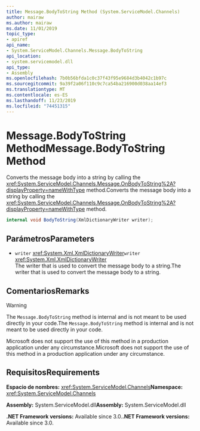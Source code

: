 ```yaml
---
title: Message.BodyToString Method (System.ServiceModel.Channels)
author: mairaw
ms.author: mairaw
ms.date: 11/01/2019
topic_type:
- apiref
api_name:
- System.ServiceModel.Channels.Message.BodyToString
api_location:
- system.servicemodel.dll
api_type:
- Assembly
ms.openlocfilehash: 7b0b56bfda1c0c37f43f95e9684d3b4042c1b97c
ms.sourcegitcommit: 9a39f2a06f110c9c7ca54ba216900d038aa14ef3
ms.translationtype: MT
ms.contentlocale: es-ES
ms.lasthandoff: 11/23/2019
ms.locfileid: "74451315"
---
```

# <a name="messagebodytostring-method"></a><span data-ttu-id="56185-102">Message.BodyToString Method</span><span class="sxs-lookup"><span data-stu-id="56185-102">Message.BodyToString Method</span></span>

<span data-ttu-id="56185-103">Converts the message body into a string by calling the <xref:System.ServiceModel.Channels.Message.OnBodyToString%2A?displayProperty=nameWithType> method.</span><span class="sxs-lookup"><span data-stu-id="56185-103">Converts the message body into a string by calling the <xref:System.ServiceModel.Channels.Message.OnBodyToString%2A?displayProperty=nameWithType> method.</span></span>

```csharp
internal void BodyToString(XmlDictionaryWriter writer);
```

## <a name="parameters"></a><span data-ttu-id="56185-104">Parámetros</span><span class="sxs-lookup"><span data-stu-id="56185-104">Parameters</span></span>

- <span data-ttu-id="56185-105">`writer` <xref:System.Xml.XmlDictionaryWriter></span><span class="sxs-lookup"><span data-stu-id="56185-105">`writer` <xref:System.Xml.XmlDictionaryWriter></span></span>\
  <span data-ttu-id="56185-106">The writer that is used to convert the message body to a string.</span><span class="sxs-lookup"><span data-stu-id="56185-106">The writer that is used to convert the message body to a string.</span></span>

## <a name="remarks"></a><span data-ttu-id="56185-107">Comentarios</span><span class="sxs-lookup"><span data-stu-id="56185-107">Remarks</span></span>

> [!WARNING]
> <span data-ttu-id="56185-108">The `Message.BodyToString` method is internal and is not meant to be used directly in your code.</span><span class="sxs-lookup"><span data-stu-id="56185-108">The `Message.BodyToString` method is internal and is not meant to be used directly in your code.</span></span>
>
> <span data-ttu-id="56185-109">Microsoft does not support the use of this method in a production application under any circumstance.</span><span class="sxs-lookup"><span data-stu-id="56185-109">Microsoft does not support the use of this method in a production application under any circumstance.</span></span>

## <a name="requirements"></a><span data-ttu-id="56185-110">Requisitos</span><span class="sxs-lookup"><span data-stu-id="56185-110">Requirements</span></span>

<span data-ttu-id="56185-111">**Espacio de nombres:** <xref:System.ServiceModel.Channels></span><span class="sxs-lookup"><span data-stu-id="56185-111">**Namespace:** <xref:System.ServiceModel.Channels></span></span>

<span data-ttu-id="56185-112">**Assembly:** System.ServiceModel.dll</span><span class="sxs-lookup"><span data-stu-id="56185-112">**Assembly:** System.ServiceModel.dll</span></span>

<span data-ttu-id="56185-113">**.NET Framework versions:** Available since 3.0.</span><span class="sxs-lookup"><span data-stu-id="56185-113">**.NET Framework versions:** Available since 3.0.</span></span>
